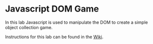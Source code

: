 # Javascript DOM Game

In this lab Javascript is used to manipulate the DOM to create a simple object collection game.

Instructions for this lab can be found in the [Wiki](https://github.com/mustbebuilt/js-dom-game/wiki).